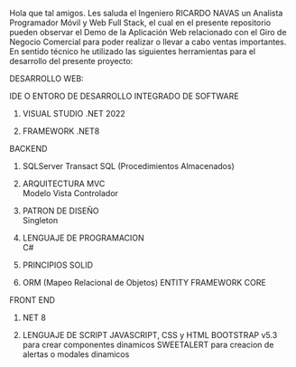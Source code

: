 Hola que tal amigos. Les saluda el Ingeniero RICARDO NAVAS un Analista Programador Móvil y Web Full Stack, el cual en el presente repositorio pueden observar el Demo de la Aplicación Web relacionado con el Giro de Negocio Comercial para poder realizar o llevar a cabo ventas importantes. 
En sentido técnico he utilizado las siguientes herramientas para el desarrollo del presente proyecto:

DESARROLLO WEB:

IDE O ENTORO DE DESARROLLO INTEGRADO DE SOFTWARE
1. VISUAL STUDIO .NET 2022

2. FRAMEWORK .NET8

BACKEND 
1. SQLServer Transact SQL (Procedimientos Almacenados)

2. ARQUITECTURA MVC  
     Modelo Vista Controlador

3.  PATRON DE DISEÑO  
     Singleton

4. LENGUAJE DE PROGRAMACION    
     C# 

5. PRINCIPIOS SOLID
     
6. ORM (Mapeo Relacional de Objetos)
     ENTITY FRAMEWORK CORE

FRONT END

1.  NET 8

2. LENGUAJE DE SCRIPT 
     JAVASCRIPT, CSS y HTML
     BOOTSTRAP v5.3 para crear componentes dinamicos
     SWEETALERT para creacion de alertas o modales dinamicos

